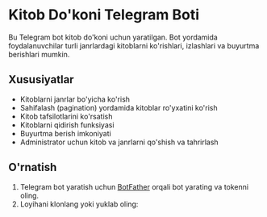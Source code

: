 # Kitob Do'koni Telegram Boti

Bu Telegram bot kitob do'koni uchun yaratilgan. Bot yordamida foydalanuvchilar turli janrlardagi kitoblarni ko'rishlari, izlashlari va buyurtma berishlari mumkin.

## Xususiyatlar

- Kitoblarni janrlar bo'yicha ko'rish
- Sahifalash (pagination) yordamida kitoblar ro'yxatini ko'rish
- Kitob tafsilotlarini ko'rsatish
- Kitoblarni qidirish funksiyasi
- Buyurtma berish imkoniyati
- Administrator uchun kitob va janrlarni qo'shish va tahrirlash

## O'rnatish

1. Telegram bot yaratish uchun [BotFather](https://t.me/BotFather) orqali bot yarating va tokenni oling.
2. Loyihani klonlang yoki yuklab oling:
